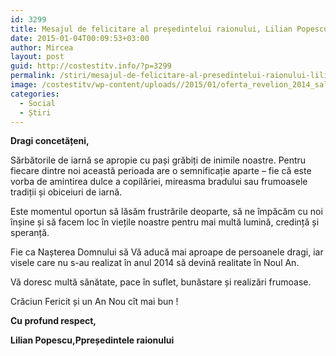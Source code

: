 ```yaml
---
id: 3299
title: Mesajul de felicitare al preşedintelui raionului, Lilian Popescu, cu prilejul sărbătorilor de iarnă
date: 2015-01-04T00:09:53+03:00
author: Mircea
layout: post
guid: http://costestitv.info/?p=3299
permalink: /stiri/mesajul-de-felicitare-al-presedintelui-raionului-lilian-popescu-cu-prilejul-sarbatorilor-de-iarna/
image: /costestitv/wp-content/uploads//2015/01/oferta_revelion_2014_salon_evenimente_64114200.jpg
categories:
  - Social
  - Știri
---
```

**Dragi concetățeni,**

Sărbătorile de iarnă se apropie cu pași grăbiți de inimile noastre. Pentru fiecare dintre noi această perioada are o semnificație aparte – fie că este vorba de amintirea dulce a copilăriei, mireasma bradului sau frumoasele tradiții și obiceiuri de iarnă.<!--more-->

Este momentul oportun să lăsăm frustrările deoparte, să ne împăcăm cu noi înșine și să facem loc în viețile noastre pentru mai multă lumină, credință și speranță.

Fie ca Nașterea Domnului să Vă aducă mai aproape de persoanele dragi, iar visele care nu s-au realizat în anul 2014 să devină realitate în Noul An.

Vă doresc multă sănătate, pace în suflet, bunăstare și realizări frumoase.

Crăciun Fericit și un An Nou cît mai bun !

**Cu profund respect,**

**Lilian Popescu,Ppreședintele raionului**